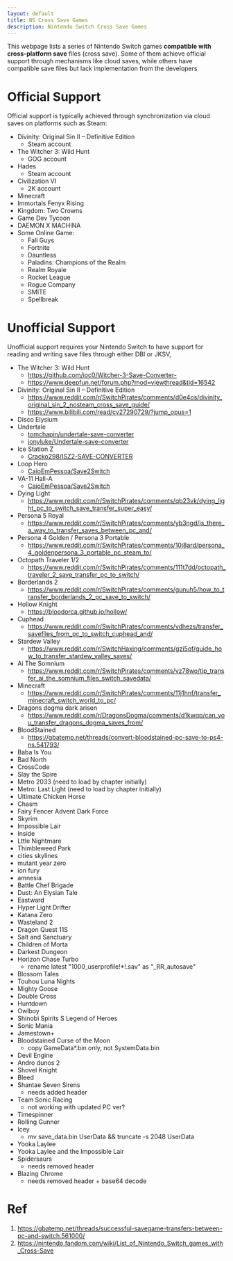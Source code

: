 ```yaml
---
layout: default
title: NS Cross Save Games
description: Nintendo Switch Cross Save Games
---
```


This webpage lists a series of Nintendo Switch games **compatible with cross-platform save** files (cross save). Some of them achieve official support through mechanisms like cloud saves, while others have compatible save files but lack implementation from the developers

# Official Support

Official support is typically achieved through synchronization via cloud saves on platforms such as Steam:

- Divinity: Original Sin II – Definitive Edition
  - Steam account
- The Witcher 3: Wild Hunt
  - GOG account
- Hades
  - Steam account
- Civilization VI
  - 2K account
- Minecraft
- Immortals Fenyx Rising
- Kingdom: Two Crowns
- Game Dev Tycoon
- DAEMON X MACHINA
- Some Online Game:
  - Fall Guys
  - Fortnite
  - Dauntless
  - Paladins: Champions of the Realm
  - Realm Royale
  - Rocket League
  - Rogue Company
  - SMITE
  - Spellbreak

# Unofficial Support

Unofficial support requires your Nintendo Switch to have support for reading and writing save files through either DBI or JKSV,

- The Witcher 3: Wild Hunt
  - https://github.com/ioc0/Witcher-3-Save-Converter-
  - https://www.deepfun.net/forum.php?mod=viewthread&tid=16542
- Divinity: Original Sin II – Definitive Edition
  - https://www.reddit.com/r/SwitchPirates/comments/d0e4os/divinity_original_sin_2_nosteam_cross_save_guide/
  - https://www.bilibili.com/read/cv27290729/?jump_opus=1
- Disco Elysium
- Undertale
  - [tomchapin/undertale-save-converter](https://github.com/tomchapin/undertale-save-converter)
  - [jonyluke/Undertale-save-converter](https://github.com/jonyluke/Undertale-save-converter)
- Ice Station Z
  - [Cracko298/ISZ2-SAVE-CONVERTER](https://github.com/Cracko298/ISZ2-SAVE-CONVERTER)
- Loop Hero
  - [CaioEmPessoa/Save2Switch](https://github.com/CaioEmPessoa/Save2Switch)
- VA-11 Hall-A
  - [CaioEmPessoa/Save2Switch](https://github.com/CaioEmPessoa/Save2Switch)
- Dying Light
  - https://www.reddit.com/r/SwitchPirates/comments/qb23vk/dying_light_pc_to_switch_save_transfer_super_easy/
- Persona 5 Royal
  - https://www.reddit.com/r/SwitchPirates/comments/yb3ngd/is_there_a_way_to_transfer_saves_between_pc_and/
- Persona 4 Golden / Persona 3 Portable
  - https://www.reddit.com/r/SwitchPirates/comments/10j8ard/persona_4_goldenpersona_3_portable_pc_steam_to/
- Octopath Traveler 1/2
  - https://www.reddit.com/r/SwitchPirates/comments/111t7dd/octopath_traveler_2_save_transfer_pc_to_switch/
- Borderlands 2
  - https://www.reddit.com/r/SwitchPirates/comments/gunuh5/how_to_transfer_borderlands_2_pc_save_to_switch/
- Hollow Knight
  - https://bloodorca.github.io/hollow/
- Cuphead
  - https://www.reddit.com/r/SwitchPirates/comments/vdhezs/transfer_savefiles_from_pc_to_switch_cuphead_and/
- Stardew Valley
  - https://www.reddit.com/r/SwitchHaxing/comments/gzi5of/guide_how_to_transfer_stardew_valley_saves/
- Ai The Somnium
  - https://www.reddit.com/r/SwitchPirates/comments/vz78wo/tip_transfer_ai_the_somnium_files_switch_savedata/
- Minecraft
  - https://www.reddit.com/r/SwitchPirates/comments/11j1hnf/transfer_minecraft_switch_world_to_pc/
- Dragons dogma dark arisen
  - https://www.reddit.com/r/DragonsDogma/comments/d1kwqp/can_you_transfer_dragons_dogma_saves_from/
- BloodStained
  - https://gbatemp.net/threads/convert-bloodstained-pc-save-to-ps4-ns.541793/
- Baba Is You
- Bad North
- CrossCode
- Slay the Spire
- Metro 2033 (need to load by chapter initially)
- Metro: Last Light (need to load by chapter initially)
- Ultimate Chicken Horse
- Chasm
- Fairy Fencer Advent Dark Force
- Skyrim
- Impossible Lair
- Inside
- Lttle Nightmare
- Thimbleweed Park
- cities skylines
- mutant year zero
- ion fury
- amnesia
- Battle Chef Brigade
- Dust: An Elysian Tale
- Eastward
- Hyper Light Drifter
- Katana Zero
- Wasteland 2
- Dragon Quest 11S
- Salt and Sanctuary
- Children of Morta
- Darkest Dungeon
- Horizon Chase Turbo 
  - rename latest "1000_userprofile!*!.sav" as "_RR_autosave"
- Blossom Tales
- Touhou Luna Nights
- Mighty Goose
- Double Cross
- Huntdown
- Owlboy
- Shinobi Spirits S Legend of Heroes
- Sonic Mania
- Jamestown+
- Bloodstained Curse of the Moon 
  - copy GameData*.bin only, not SystemData.bin
- Devil Engine
- Andro dunos 2
- Shovel Knight
- Bleed
- Shantae Seven Sirens
  - needs added header
- Team Sonic Racing
  - not working with updated PC ver?
- Timespinner
- Rolling Gunner
- Icey
  - mv save_data.bin UserData && truncate -s 2048 UserData
- Yooka Laylee
- Yooka Laylee and the Impossible Lair
- Spidersaurs
  - needs removed header
- Blazing Chrome
  - needs removed header + base64 decode

# Ref

1. https://gbatemp.net/threads/successful-savegame-transfers-between-pc-and-switch.561000/
2. https://nintendo.fandom.com/wiki/List_of_Nintendo_Switch_games_with_Cross-Save
